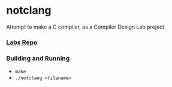 # notclang

Attempt to make a C compiler, as a Compiler Design Lab project.

### [Labs Repo](https://github.com/mitcse/CSE-Labs/tree/master/CD%20Lab)

### Building and Running

- `make`
- `./notclang <filename>`
